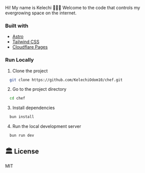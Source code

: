 Hi! My name is Kelechi 👨🏾‍🍳 Welcome to the code that controls my evergrowing space on the internet.

### Built with

- [Astro](https://astro.build/)
- [Tailwind CSS](https://tailwindcss.com/)
- [Cloudflare Pages](https://pages.cloudflare.com/)

### Run Locally

1. Clone the project

```bash
  git clone https://github.com/KelechiOdom10/chef.git
```

2. Go to the project directory

```bash
  cd chef
```

3. Install dependencies

```bash
  bun install
```

4. Run the local development server

```bash
  bun run dev
```

## 🏛️ License

MIT
